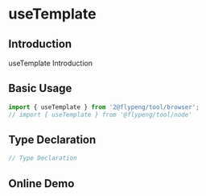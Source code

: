 # useTemplate

## Introduction

useTemplate Introduction

## Basic Usage

```ts
import { useTemplate } from '2@flypeng/tool/browser';
// import { useTemplate } from '@flypeng/tool/node'
```

## Type Declaration

```ts
// Type Declaration
```

## Online Demo

<preview path="./xxx/xx.vue" title="title" description="description"></preview>
